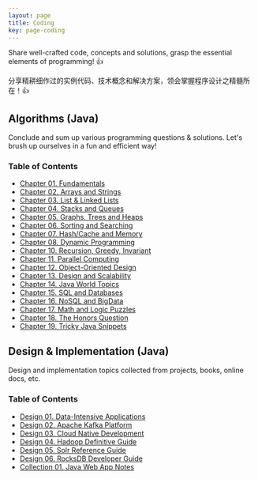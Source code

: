 ```yaml
---
layout: page
title: Coding
key: page-coding
---
```


Share well-crafted code, concepts and solutions, grasp the essential elements of programming! :+1:

分享精耕细作过的实例代码、技术概念和解决方案，领会掌握程序设计之精髓所在！:+1:

## Algorithms (Java)

Conclude and sum up various programming questions & solutions. Let's brush up ourselves in a fun and efficient way!

### Table of Contents
 - [Chapter 01. Fundamentals](/algorithms/2017/11/10/a01-fundamentals.html "Primitive, Bit Manipulation")
 - [Chapter 02. Arrays and Strings](/algorithms/2017/11/11/a02-arrays-and-strings.html)
 - [Chapter 03. List & Linked Lists](/algorithms/2018/02/25/a03-list-and-linked-lists.html)
 - [Chapter 04. Stacks and Queues](/algorithms/2017/11/15/a04-stacks-and-queues.html)
 - [Chapter 05. Graphs, Trees and Heaps](/algorithms/2017/11/25/a05-graphs-trees-heaps.html)
 - [Chapter 06. Sorting and Searching](/algorithms/2017/12/05/a06-sorting-and-searching.html)
 - [Chapter 07. Hash/Cache and Memory](/algorithms/2017/12/02/a07-hash-cache-memory.html)
 - [Chapter 08. Dynamic Programming](/algorithms/2017/11/15/a08-dynamic-programming.html)
 - [Chapter 10. Recursion, Greedy, Invariant](/algorithms/2018/03/01/a10-recursion-greedy-invariant.html)
 - [Chapter 11. Parallel Computing](/algorithms/2017/12/30/a11-parallel-computing.html "Thread, Lock, Timer")
 - [Chapter 12. Object-Oriented Design](/algorithms/2018/03/08/a12-object-oriented-design.html)
 - [Chapter 13. Design and Scalability](/algorithms/2018/01/05/a13-design-and-scalability.html)
 - [Chapter 14. Java World Topics](/algorithms/2017/12/01/a14-java-world-topics.html "JVM, Effective Java")
 - [Chapter 15. SQL and Databases](/algorithms/2017/12/20/a15-sql-and-databases.html "RDBMS, Transaction")
 - [Chapter 16. NoSQL and BigData](/designs/2017/11/11/d01-data-intensive-applications.html "MapReduce, Hadoop")
 - [Chapter 17. Math and Logic Puzzles](/algorithms/2018/01/08/a17-math-and-logic-puzzles.html "Brainteaser, Probability")
 - [Chapter 18. The Honors Question](/algorithms/2018/03/10/a18-the-honors-question.html "Challenging, Intractability")
 - [Chapter 19. Tricky Java Snippets](/algorithms/2018/05/18/a19-tricky-java-snippets.html)

## Design & Implementation (Java)

Design and implementation topics collected from projects, books, online docs, etc.

### Table of Contents
 - [Design 01. Data-Intensive Applications](/designs/2017/11/11/d01-data-intensive-applications.html)
 - [Design 02. Apache Kafka Platform](/designs/2017/12/05/d02-apache-kafka-platform.html)
 - [Design 03. Cloud Native Development](/designs/2018/04/15/d03-cloud-native-development.html)
 - [Design 04. Hadoop Definitive Guide](/designs/2018/08/25/d04-hadoop-definitive-guide.html)
 - [Design 05. Solr Reference Guide](/designs/2018/09/14/d05-solr-reference-guide.html)
 - [Design 06. RocksDB Developer Guide](/designs/2018/09/20/d06-rocksdb-developer-guide.html)
 - [Collection 01. Java Web App Notes](/collections/2017/11/07/c01-java-webapp-notes.html)
